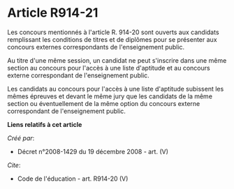 # Article R914-21

Les concours mentionnés à l'article R. 914-20 sont ouverts aux candidats remplissant les conditions de titres et de diplômes
pour se présenter aux concours externes correspondants de l'enseignement public. 

Au titre d'une même session, un candidat ne peut s'inscrire dans une même section au concours pour l'accès à une liste
d'aptitude et au concours externe correspondant de l'enseignement public. 

Les candidats au concours pour l'accès à une liste d'aptitude subissent les mêmes épreuves et devant le même jury que les
candidats de la même section ou éventuellement de la même option du concours externe correspondant de l'enseignement public.

**Liens relatifs à cet article**

_Créé par_:

  - Décret n°2008-1429 du 19 décembre 2008 - art. (V)

_Cite_:

  - Code de l'éducation - art. R914-20 (V)

